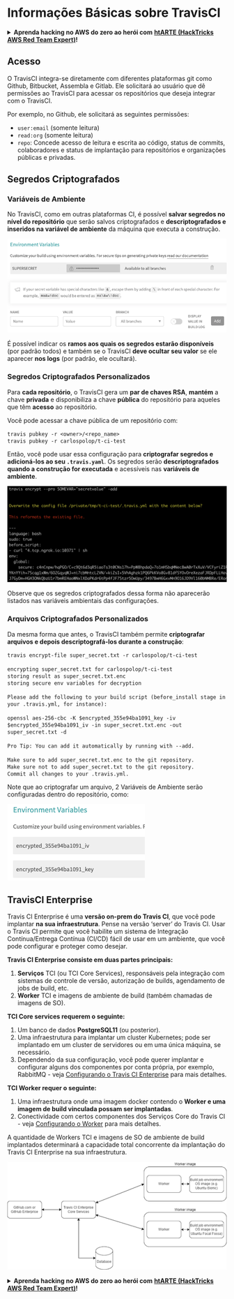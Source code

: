 # Informações Básicas sobre TravisCI

<details>

<summary><strong>Aprenda hacking no AWS do zero ao herói com</strong> <a href="https://training.hacktricks.xyz/courses/arte"><strong>htARTE (HackTricks AWS Red Team Expert)</strong></a><strong>!</strong></summary>

Outras formas de apoiar o HackTricks:

* Se você quer ver sua **empresa anunciada no HackTricks** ou **baixar o HackTricks em PDF**, confira os [**PLANOS DE ASSINATURA**](https://github.com/sponsors/carlospolop)!
* Adquira o [**material oficial PEASS & HackTricks**](https://peass.creator-spring.com)
* Descubra [**A Família PEASS**](https://opensea.io/collection/the-peass-family), nossa coleção de [**NFTs**](https://opensea.io/collection/the-peass-family) exclusivos
* **Junte-se ao grupo** 💬 [**Discord**](https://discord.gg/hRep4RUj7f) ou ao grupo [**telegram**](https://t.me/peass) ou **siga-me** no **Twitter** 🐦 [**@carlospolopm**](https://twitter.com/carlospolopm)**.**
* **Compartilhe suas técnicas de hacking enviando PRs para os repositórios do** [**HackTricks**](https://github.com/carlospolop/hacktricks) e [**HackTricks Cloud**](https://github.com/carlospolop/hacktricks-cloud) no github.

</details>

## Acesso

O TravisCI integra-se diretamente com diferentes plataformas git como Github, Bitbucket, Assembla e Gitlab. Ele solicitará ao usuário que dê permissões ao TravisCI para acessar os repositórios que deseja integrar com o TravisCI.

Por exemplo, no Github, ele solicitará as seguintes permissões:

* `user:email` (somente leitura)
* `read:org` (somente leitura)
* `repo`: Concede acesso de leitura e escrita ao código, status de commits, colaboradores e status de implantação para repositórios e organizações públicas e privadas.

## Segredos Criptografados

### Variáveis de Ambiente

No TravisCI, como em outras plataformas CI, é possível **salvar segredos no nível do repositório** que serão salvos criptografados e **descriptografados e inseridos na variável de ambiente** da máquina que executa a construção.

![](<../../.gitbook/assets/image (44).png>)

É possível indicar os **ramos aos quais os segredos estarão disponíveis** (por padrão todos) e também se o TravisCI **deve ocultar seu valor** se ele aparecer **nos logs** (por padrão, ele ocultará).

### Segredos Criptografados Personalizados

Para **cada repositório**, o TravisCI gera um **par de chaves RSA**, **mantém** a chave **privada** e disponibiliza a chave **pública** do repositório para aqueles que têm **acesso** ao repositório.

Você pode acessar a chave pública de um repositório com:
```
travis pubkey -r <owner>/<repo_name>
travis pubkey -r carlospolop/t-ci-test
```
Então, você pode usar essa configuração para **criptografar segredos e adicioná-los ao seu `.travis.yaml`**. Os segredos serão **descriptografados quando a construção for executada** e acessíveis nas **variáveis de ambiente**.

![](<../../.gitbook/assets/image (2) (2) (1) (1).png>)

Observe que os segredos criptografados dessa forma não aparecerão listados nas variáveis ambientais das configurações.

### Arquivos Criptografados Personalizados

Da mesma forma que antes, o TravisCI também permite **criptografar arquivos e depois descriptografá-los durante a construção**:
```
travis encrypt-file super_secret.txt -r carlospolop/t-ci-test

encrypting super_secret.txt for carlospolop/t-ci-test
storing result as super_secret.txt.enc
storing secure env variables for decryption

Please add the following to your build script (before_install stage in your .travis.yml, for instance):

openssl aes-256-cbc -K $encrypted_355e94ba1091_key -iv $encrypted_355e94ba1091_iv -in super_secret.txt.enc -out super_secret.txt -d

Pro Tip: You can add it automatically by running with --add.

Make sure to add super_secret.txt.enc to the git repository.
Make sure not to add super_secret.txt to the git repository.
Commit all changes to your .travis.yml.
```
Note que ao criptografar um arquivo, 2 Variáveis de Ambiente serão configuradas dentro do repositório, como:

![](<../../.gitbook/assets/image (23).png>)

## TravisCI Enterprise

Travis CI Enterprise é uma **versão on-prem do Travis CI**, que você pode implantar **na sua infraestrutura**. Pense na versão ‘server’ do Travis CI. Usar o Travis CI permite que você habilite um sistema de Integração Contínua/Entrega Contínua (CI/CD) fácil de usar em um ambiente, que você pode configurar e proteger como desejar.

**Travis CI Enterprise consiste em duas partes principais:**

1. **Serviços** TCI (ou TCI Core Services), responsáveis pela integração com sistemas de controle de versão, autorização de builds, agendamento de jobs de build, etc.
2. **Worker** TCI e imagens de ambiente de build (também chamadas de imagens de SO).

**TCI Core services requerem o seguinte:**

1. Um banco de dados **PostgreSQL11** (ou posterior).
2. Uma infraestrutura para implantar um cluster Kubernetes; pode ser implantado em um cluster de servidores ou em uma única máquina, se necessário.
3. Dependendo da sua configuração, você pode querer implantar e configurar alguns dos componentes por conta própria, por exemplo, RabbitMQ - veja [Configurando o Travis CI Enterprise](https://docs.travis-ci.com/user/enterprise/tcie-3.x-setting-up-travis-ci-enterprise/) para mais detalhes.

**TCI Worker requer o seguinte:**

1. Uma infraestrutura onde uma imagem docker contendo o **Worker e uma imagem de build vinculada possam ser implantadas**.
2. Conectividade com certos componentes dos Serviços Core do Travis CI - veja [Configurando o Worker](https://docs.travis-ci.com/user/enterprise/setting-up-worker/) para mais detalhes.

A quantidade de Workers TCI e imagens de SO de ambiente de build implantados determinará a capacidade total concorrente da implantação do Travis CI Enterprise na sua infraestrutura.

![](<../../.gitbook/assets/image (8) (1) (1) (1).png>)

<details>

<summary><strong>Aprenda hacking no AWS do zero ao herói com</strong> <a href="https://training.hacktricks.xyz/courses/arte"><strong>htARTE (HackTricks AWS Red Team Expert)</strong></a><strong>!</strong></summary>

Outras formas de apoiar o HackTricks:

* Se você quer ver sua **empresa anunciada no HackTricks** ou **baixar o HackTricks em PDF**, confira os [**PLANOS DE ASSINATURA**](https://github.com/sponsors/carlospolop)!
* Adquira o [**merchandising oficial do PEASS & HackTricks**](https://peass.creator-spring.com)
* Descubra [**A Família PEASS**](https://opensea.io/collection/the-peass-family), nossa coleção de [**NFTs**](https://opensea.io/collection/the-peass-family) exclusivos
* **Junte-se ao grupo** 💬 [**Discord**](https://discord.gg/hRep4RUj7f) ou ao [**grupo do telegram**](https://t.me/peass) ou **siga-me** no **Twitter** 🐦 [**@carlospolopm**](https://twitter.com/carlospolopm)**.**
* **Compartilhe suas técnicas de hacking enviando PRs para os repositórios github do** [**HackTricks**](https://github.com/carlospolop/hacktricks) e [**HackTricks Cloud**](https://github.com/carlospolop/hacktricks-cloud).

</details>
